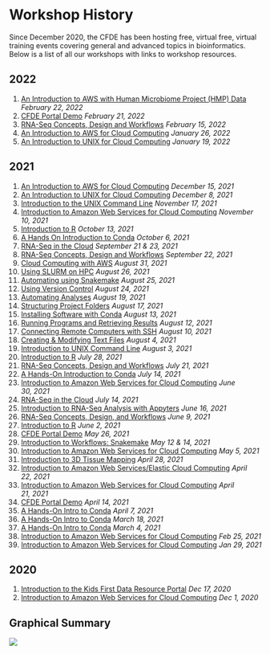 # Workshop History

Since December 2020, the CFDE has been hosting free, virtual free, virtual training events covering general and advanced topics in bioinformatics. Below is a list of all our workshops with links to workshop resources.

## 2022

1. [An Introduction to AWS with Human Microbiome Project (HMP) Data](https://hackmd.io/9EWhx5vYR3SDmd1Nl9rpyQ?view) _February 22, 2022_
1. [CFDE Portal Demo](https://app.nih-cfde.org/) _February 21, 2022_
1. [RNA-Seq Concepts, Design and Workflows](https://osf.io/kj5av/) _February 15, 2022_
1. [An Introduction to AWS for Cloud Computing](https://github.com/nih-cfde/training-and-engagement/wiki/A-Hands-on-Introduction-to-AWS-for-Cloud-Computing-January-26,-2022) _January 26, 2022_ 
1. [An Introduction to UNIX for Cloud Computing](https://github.com/nih-cfde/training-and-engagement/wiki/An-Introduction-to-UNIX-for-Remote-Computing:-January-19,-2022) _January 19, 2022_    

## 2021

1. [An Introduction to AWS for Cloud Computing](https://github.com/nih-cfde/training-and-engagement/wiki/A-Hands-On-Introduction-to-AWS:-December-15,-2021)  _December 15, 2021_
1. [An Introduction to UNIX for Cloud Computing](https://github.com/nih-cfde/training-and-engagement/wiki/An-Introduction-to-UNIX-for-Cloud-Computing---December-8,-2021)  _December 8, 2021_
1. [Introduction to the UNIX Command Line](https://github.com/nih-cfde/training-and-engagement/wiki/An-Introduction-to-UNIX:-November-17,-2021) _November 17, 2021_  
1. [Introduction to Amazon Web Services for Cloud Computing](https://github.com/nih-cfde/training-and-engagement/wiki/A-Hands-On-Introduction-to-AWS:-November-10,-2021) _November 10, 2021_  
1. [Introduction to R](https://github.com/nih-cfde/training-and-engagement/wiki/Introduction-to-R:-October-13,-2021) _October 13, 2021_  
1. [A Hands On Introduction to Conda](https://github.com/nih-cfde/training-and-engagement/wiki/A-Hands-On-Introduction-to-Conda:-October-6,-2021) _October 6, 2021_  
1. [RNA-Seq in the Cloud](https://github.com/nih-cfde/training-and-engagement/wiki/RNA-Seq-in-the-cloud:-June-21-&-23,-2021) _September 21 & 23, 2021_ 
1. [RNA-Seq Concepts, Design and Workflows](https://osf.io/txcw8/) _September 22, 2021_  
1. [Cloud Computing with AWS](https://ngs-docs.github.io/2021-august-remote-computing/making-use-of-on-demand-cloud-computers-from-amazon-web-services.html) _August 31, 2021_  
1. [Using SLURM on HPC](https://ngs-docs.github.io/2021-august-remote-computing/executing-large-analyses-on-hpc-clusters-with-slurm.html) _August 26, 2021_  
1. [Automating using Snakemake](https://ngs-docs.github.io/2021-august-remote-computing/automating-your-analyses-with-the-snakemake-workflow-system.html) _August 25, 2021_ 
1. [Using Version Control](https://ngs-docs.github.io/2021-august-remote-computing/keeping-track-of-your-files-with-version-control.html) _August 24, 2021_
1. [Automating Analyses](https://ngs-docs.github.io/2021-august-remote-computing/automating-your-analyses-and-executing-long-running-analyses-on-remote-computers.html) _August 19, 2021_  
1. [Structuring Project Folders](https://ngs-docs.github.io/2021-august-remote-computing/structuring-your-projects-for-current-and-future-you.html) _August 17, 2021_  
1. [Installing Software with Conda](https://ngs-docs.github.io/2021-august-remote-computing/installing-software-on-remote-computers-with-conda.html) _August 13, 2021_
1. [Running Programs and Retrieving Results](https://ngs-docs.github.io/2021-august-remote-computing/running-programs-on-remote-computers-and-retrieving-the-results.html) _August 12, 2021_  
1. [Connecting Remote Computers with SSH](https://ngs-docs.github.io/2021-august-remote-computing/connecting-to-remote-computers-with-ssh.html) _August 10, 2021_ 
1. [Creating & Modifying Text Files](https://ngs-docs.github.io/2021-august-remote-computing/creating-and-modifying-text-files-on-remote-computers.html) _August 4, 2021_ 
1. [Introduction to UNIX Command Line](https://ngs-docs.github.io/2021-august-remote-computing/introduction-to-the-unix-command-line.html) _August 3, 2021_  
1. [Introduction to R](https://github.com/nih-cfde/training-and-engagement/wiki/Introduction-to-R:-July-28,-2021) _July 28, 2021_  
1. [RNA-Seq Concepts, Design and Workflows](https://osf.io/txcw8/) _July 21, 2021_  
1. [A Hands-On Introduction to Conda](https://github.com/nih-cfde/training-and-engagement/wiki/A-Hands-On-Introduction-to-Conda:-July-14,-2021) _July 14, 2021_ 
1. [Introduction to Amazon Web Services for Cloud Computing](https://github.com/nih-cfde/training-and-engagement/wiki/A-Hands-On-Introduction-to-AWS:-June-30,-2021) _June 30, 2021_  
1. [RNA-Seq in the Cloud](https://github.com/nih-cfde/training-and-engagement/wiki/RNA-Seq-in-the-cloud:-June-21-&-23,-2021) _July 14, 2021_ 
1. [Introduction to RNA-Seq Analysis with Appyters](https://us06web.zoom.us/rec/share/wYs0AGJ8cQHZ_UhaE1JJ4q4JmM8K7-F_S95t1OxLPwyuezTTlGjVtGz4ruqwGMp1.0ZBYwGZFeeVAoncw?startTime=1623862864000) _June 16, 2021_
1. [RNA-Seq Concepts, Design, and Workflows](https://osf.io/kj5av/) _June 9, 2021_  
1. [Introduction to R](https://github.com/nih-cfde/training-and-engagement/wiki/Introduction-to-R:-June-2,-2021) _June 2, 2021_  
1. [CFDE Portal Demo](https://training.nih-cfde.org/en/latest/Common-Fund-Tools/CFDE-Portal/) _May 26, 2021_  
1. [Introduction to Workflows: Snakemake](https://github.com/nih-cfde/training-and-engagement/wiki/Introduction-to-Workflows:-Snakemake-Part-I-&-II-May-12-&-14th,-2021) _May 12 & 14, 2021_  
1. [Introduction to Amazon Web Services for Cloud Computing](https://github.com/nih-cfde/training-and-engagement/wiki/A-Hands-On-Introduction-to-AWS:-May-05,-2021) _May 5, 2021_ 
1. [Introduction to 3D Tissue Mapping](https://github.com/nih-cfde/training-and-engagement/wiki/Introduction-to-3D-Tissue-Mapping:-April-28,-2021) _April 28, 2021_  
1. [Introduction to Amazon Web Services/Elastic Cloud Computing](https://github.com/nih-cfde/training-and-engagement/wiki/A-Hands-On-Introduction-to-AWS:-April-22,-2021) _April 22, 2021_  
1. [Introduction to Amazon Web Services for Cloud Computing](https://github.com/nih-cfde/training-and-engagement/wiki/A-Hands-On-Introduction-to-AWS:-April-21,-2021) _April 21, 2021_
1. [CFDE Portal Demo](http://bit.ly/3abyDy0) _April 14, 2021_
1. [A Hands-On Intro to Conda](https://github.com/nih-cfde/training-and-engagement/wiki/A-Hands-On-Introduction-to-Conda:-April-7,-2021) _April 7, 2021_ 
1. [A Hands-On Intro to Conda](https://github.com/nih-cfde/training-and-engagement/wiki/A-Hands-On-Introduction-to-Conda:-March-18,-2021) _March 18, 2021_  
1. [A Hands-On Intro to Conda](https://github.com/nih-cfde/training-and-engagement/wiki/A-Hands-On-Introduction-to-Conda:-March-4,-2021) _March 4, 2021_  
1. [Introduction to Amazon Web Services for Cloud Computing](https://github.com/nih-cfde/training-and-engagement/wiki/A-Hands-On-Introduction-to-AWS:-February-25,-2021) _Feb 25, 2021_ 
1. [Introduction to Amazon Web Services for Cloud Computing](https://github.com/nih-cfde/training-and-engagement/wiki/A-Hands-On-Introduction-to-AWS:-January-29,-2021)  _Jan 29, 2021_ 

## 2020

1. [Introduction to the Kids First Data Resource Portal](https://training.nih-cfde.org/en/latest/Common-Fund-Tools/Kids-First/) _Dec 17, 2020_
1. [Introduction to Amazon Web Services for Cloud Computing](https://github.com/nih-cfde/training-and-engagement/wiki/A-Hands-On-Introduction-to-AWS:-December-1,-2020) _Dec 1, 2020_  

## Graphical Summary

![](./images/workshop-history.png)
